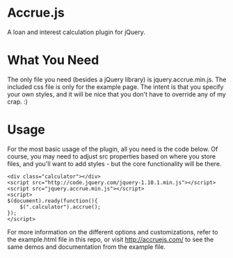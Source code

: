 Accrue.js
=========

A loan and interest calculation plugin for jQuery.


What You Need
=========

The only file you need (besides a jQuery library) is jquery.accrue.min.js. The included css file is only for the example page. The intent is that you specify your own styles, and it will be nice that you don't have to override any of my crap. :)


Usage
=========

For the most basic usage of the plugin, all you need is the code below. Of course, you may need to adjust src properties based on where you store files, and you'll want to add styles - but the core functionality will be there.

	<div class="calculator"></div>
	<script src="http://code.jquery.com/jquery-1.10.1.min.js"></script>
	<script src="jquery.accrue.min.js"></script>
	<script>
	$(document).ready(function(){
		$(".calculator").accrue();
	});
	</script>

For more information on the different options and customizations, refer to the example.html file in this repo, or visit http://accruejs.com/ to see the same demos and documentation from the example file.

